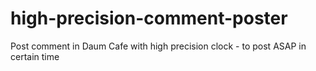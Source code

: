 # high-precision-comment-poster
Post comment in Daum Cafe with high precision clock - to post ASAP in certain time
